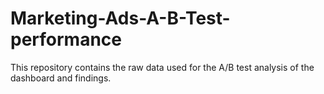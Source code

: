 # Marketing-Ads-A-B-Test-performance
This repository contains the raw data used for the A/B test analysis of the dashboard and findings.
